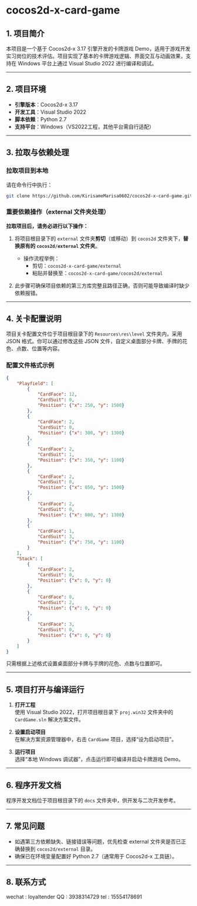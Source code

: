 # cocos2d-x-card-game

## 1. 项目简介

本项目是一个基于 Cocos2d-x 3.17 引擎开发的卡牌游戏 Demo，适用于游戏开发实习岗位的技术评估。项目实现了基本的卡牌游戏逻辑、界面交互与动画效果，支持在 Windows 平台上通过 Visual Studio 2022 进行编译和调试。

---

## 2. 项目环境

- **引擎版本**：Cocos2d-x 3.17  
- **开发工具**：Visual Studio 2022  
- **脚本依赖**：Python 2.7  
- **支持平台**：Windows（VS2022工程，其他平台需自行适配）

---

## 3. 拉取与依赖处理

### 拉取项目到本地

请在命令行中执行：

```sh
git clone https://github.com/KirisameMarisa0602/cocos2d-x-card-game.git
```

### 重要依赖操作（external 文件夹处理）

**拉取项目后，请务必进行以下操作：**

1. 将项目根目录下的 `external` 文件夹**剪切**（或移动）到 `cocos2d` 文件夹下，**替换原有的 `cocos2d/external` 文件夹**。

   - 操作流程举例：
     - 剪切：`cocos2d-x-card-game/external`
     - 粘贴并替换至：`cocos2d-x-card-game/cocos2d/external`

2. 此步骤可确保项目依赖的第三方库完整且路径正确，否则可能导致编译时缺少依赖报错。

---

## 4. 关卡配置说明

项目关卡配置文件位于项目根目录下的 `Resources\res\level` 文件夹内，采用 JSON 格式。你可以通过修改这些 JSON 文件，自定义桌面部分卡牌、手牌的花色、点数、位置等内容。

### 配置文件格式示例

```json
{
    "Playfield": [
        {
            "CardFace": 12,
            "CardSuit": 0,
            "Position": {"x": 250, "y": 1500}
        },
        {
            "CardFace": 2,
            "CardSuit": 0,
            "Position": {"x": 300, "y": 1300}
        },
        {
            "CardFace": 2,
            "CardSuit": 1,
            "Position": {"x": 350, "y": 1100}
        },
        {
            "CardFace": 2,
            "CardSuit": 0,
            "Position": {"x": 850, "y": 1500}
        },
        {
            "CardFace": 2,
            "CardSuit": 0,
            "Position": {"x": 800, "y": 1300}
        },
        { 
            "CardFace": 1,
            "CardSuit": 3,
            "Position": {"x": 750, "y": 1100}
        }
    ],
    "Stack": [
        {
            "CardFace": 2,
            "CardSuit": 0,
            "Position": {"x": 0, "y": 0}
        },
        {
            "CardFace": 0,
            "CardSuit": 2,
            "Position": {"x": 0, "y": 0}
        },
        {
            "CardFace": 3,
            "CardSuit": 0,
            "Position": {"x": 0, "y": 0}
        }
    ]
}
```
只需根据上述格式设置桌面部分卡牌与手牌的花色、点数与位置即可。

---

## 5. 项目打开与编译运行

1. **打开工程**  
   使用 Visual Studio 2022，打开项目根目录下 `proj.win32` 文件夹中的 `CardGame.sln` 解决方案文件。

2. **设置启动项目**  
   在解决方案资源管理器中，右击 `CardGame` 项目，选择“设为启动项目”。

3. **运行项目**  
   选择“本地 Windows 调试器”，点击运行即可编译并启动卡牌游戏 Demo。

---

## 6. 程序开发文档

程序开发文档位于项目根目录下的 `docs` 文件夹中，供开发与二次开发参考。

---

## 7. 常见问题

- 如遇第三方依赖缺失、链接错误等问题，优先检查 external 文件夹是否已正确替换到 `cocos2d/external` 目录。
- 确保已在环境变量配置好 Python 2.7（通常用于 Cocos2d-x 工具链）。

---

## 8. 联系方式
wechat : loyaltender
QQ : 3938314729
tel : 15554178691
